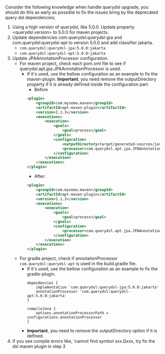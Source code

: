 Consider the following knowledge when handle querydsl upgrade, you should do this as early as possible to fix the issues bring by the deprecated query dsl dependencies;
1. Using a high version of querydsl, like 5.0.0. Update property <querydsl.version> to 5.0.0 for maven projects. 
2. Update dependencies com.querydsl:querydsl-jpa and com.querydsl:querydsl-apt to version 5.0.0 and add classifier jakarta.
    - `com.querydsl:querydsl-jpa:5.0.0:jakarta`
    - `com.querydsl:querydsl-apt:5.0.0:jakarta`
3. Update JPAAnnotationProcessor configuration.
    - For maven project, check each pom.xml file to see if querydsl.apt.jpa.JPAAnnotationProcessor is used. 
        - If it's used, use the bellow configuration as an example to fix the maven-plugin. **Important**, you need remove the outputDirectory property if it is already defined inside the configuration part. 
            - Before
            ``` xml
            <plugin> 
                <groupId>com.mysema.maven</groupId> 
                <artifactId>apt-maven-plugin</artifactId> 
                <version>1.1.3</version> 
                <executions> 
                    <execution> 
                        <goals> 
                            <goal>process</goal> 
                        </goals> 
                        <configuration> 
                            <outputDirectory>target/generated-sources/java</outputDirectory>
                            <processor>com.querydsl.apt.jpa.JPAAnnotationProcessor</processor> 
                        </configuration> 
                    </execution> 
                </executions> 
            </plugin> 
            ```
            - After: 
            ``` xml
            <plugin> 
                <groupId>com.mysema.maven</groupId> 
                <artifactId>apt-maven-plugin</artifactId> 
                <version>1.1.3</version> 
                <executions> 
                    <execution> 
                        <goals> 
                            <goal>process</goal> 
                        </goals> 
                        <configuration> 
                            <processor>com.querydsl.apt.jpa.JPAAnnotationProcessor</processor> 
                        </configuration> 
                    </execution> 
                </executions> 
            </plugin> 
            ```
    - For gradle project, check if annotationProcessor `com.querydsl:querydsl-apt` is used in the build.gradle file.
        - If it's used, use the bellow configuration as an example to fix the gradle-plugin. 
            ```
            dependencies {
                implementation 'com.querydsl:querydsl-jpa:5.0.0:jakarta'
                annotationProcessor 'com.querydsl:querydsl-apt:5.0.0:jakarta'
            }

            compileJava {
                options.annotationProcessorPath = configurations.annotationProcessor
            }
            ```
        - **Important**, you need to remove the outputDirectory option if it is defined.
4.  If you see compile errors like, 'cannot find symbol xxx.Qxxx, try fix the dsl maven plugin in step 3 
